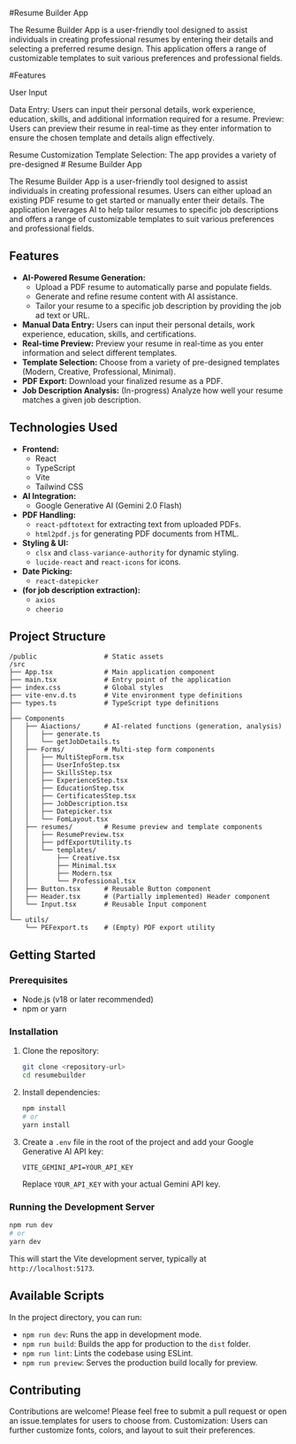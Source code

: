 #Resume Builder App

The Resume Builder App is a user-friendly tool designed to assist individuals in creating professional resumes by entering their details and selecting a preferred resume design. 
This application offers a range of customizable templates to suit various preferences and professional fields.

#Features

User Input

Data Entry: Users can input their personal details, work experience, education, skills, and additional information required for a resume.
Preview: Users can preview their resume in real-time as they enter information to ensure the chosen template and details align effectively.

Resume Customization
Template Selection: The app provides a variety of pre-designed # Resume Builder App

The Resume Builder App is a user-friendly tool designed to assist individuals in creating professional resumes. Users can either upload an existing PDF resume to get started or manually enter their details. The application leverages AI to help tailor resumes to specific job descriptions and offers a range of customizable templates to suit various preferences and professional fields.

## Features

*   **AI-Powered Resume Generation:**
    *   Upload a PDF resume to automatically parse and populate fields.
    *   Generate and refine resume content with AI assistance.
    *   Tailor your resume to a specific job description by providing the job ad text or URL.
*   **Manual Data Entry:** Users can input their personal details, work experience, education, skills, and certifications.
*   **Real-time Preview:** Preview your resume in real-time as you enter information and select different templates.
*   **Template Selection:** Choose from a variety of pre-designed templates (Modern, Creative, Professional, Minimal).
*   **PDF Export:** Download your finalized resume as a PDF.
*   **Job Description Analysis:** (In-progress) Analyze how well your resume matches a given job description.

## Technologies Used

*   **Frontend:**
    *   React
    *   TypeScript
    *   Vite
    *   Tailwind CSS
*   **AI Integration:**
    *   Google Generative AI (Gemini 2.0 Flash)
*   **PDF Handling:**
    *   `react-pdftotext` for extracting text from uploaded PDFs.
    *   `html2pdf.js` for generating PDF documents from HTML.
*   **Styling & UI:**
    *   `clsx` and `class-variance-authority` for dynamic styling.
    *   `lucide-react` and `react-icons` for icons.
*   **Date Picking:**
    *   `react-datepicker`
*   **(for job description extraction):**
    *   `axios`
    *   `cheerio`

## Project Structure

```
/public                 # Static assets
/src
├── App.tsx             # Main application component
├── main.tsx            # Entry point of the application
├── index.css           # Global styles
├── vite-env.d.ts       # Vite environment type definitions
├── types.ts            # TypeScript type definitions
│
├── Components
│   ├── Aiactions/      # AI-related functions (generation, analysis)
│   │   ├── generate.ts
│   │   └── getJobDetails.ts
│   ├── Forms/          # Multi-step form components
│   │   ├── MultiStepForm.tsx
│   │   ├── UserInfoStep.tsx
│   │   ├── SkillsStep.tsx
│   │   ├── ExperienceStep.tsx
│   │   ├── EducationStep.tsx
│   │   ├── CertificatesStep.tsx
│   │   ├── JobDescription.tsx
│   │   ├── Datepicker.tsx
│   │   └── FomLayout.tsx
│   ├── resumes/        # Resume preview and template components
│   │   ├── ResumePreview.tsx
│   │   ├── pdfExportUtility.ts
│   │   └── templates/
│   │       ├── Creative.tsx
│   │       ├── Minimal.tsx
│   │       ├── Modern.tsx
│   │       └── Professional.tsx
│   ├── Button.tsx      # Reusable Button component
│   ├── Header.tsx      # (Partially implemented) Header component
│   └── Input.tsx       # Reusable Input component
│
└── utils/
    └── PEFexport.ts    # (Empty) PDF export utility
```

## Getting Started

### Prerequisites

*   Node.js (v18 or later recommended)
*   npm or yarn

### Installation

1.  Clone the repository:
    ```bash
    git clone <repository-url>
    cd resumebuilder
    ```
2.  Install dependencies:
    ```bash
    npm install
    # or
    yarn install
    ```
3.  Create a `.env` file in the root of the project and add your Google Generative AI API key:
    ```env
    VITE_GEMINI_API=YOUR_API_KEY
    ```
    Replace `YOUR_API_KEY` with your actual Gemini API key.

### Running the Development Server

```bash
npm run dev
# or
yarn dev
```
This will start the Vite development server, typically at `http://localhost:5173`.

## Available Scripts

In the project directory, you can run:

*   `npm run dev`: Runs the app in development mode.
*   `npm run build`: Builds the app for production to the `dist` folder.
*   `npm run lint`: Lints the codebase using ESLint.
*   `npm run preview`: Serves the production build locally for preview.

## Contributing

Contributions are welcome! Please feel free to submit a pull request or open an issue.templates for users to choose from.
Customization: Users can further customize fonts, colors, and layout to suit their preferences.
